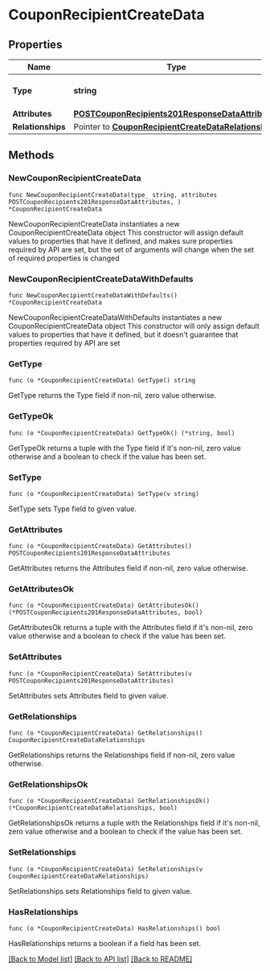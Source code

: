 # CouponRecipientCreateData

## Properties

Name | Type | Description | Notes
------------ | ------------- | ------------- | -------------
**Type** | **string** | The resource&#39;s type | [default to "coupon_recipients"]
**Attributes** | [**POSTCouponRecipients201ResponseDataAttributes**](POSTCouponRecipients201ResponseDataAttributes.md) |  | 
**Relationships** | Pointer to [**CouponRecipientCreateDataRelationships**](CouponRecipientCreateDataRelationships.md) |  | [optional] 

## Methods

### NewCouponRecipientCreateData

`func NewCouponRecipientCreateData(type_ string, attributes POSTCouponRecipients201ResponseDataAttributes, ) *CouponRecipientCreateData`

NewCouponRecipientCreateData instantiates a new CouponRecipientCreateData object
This constructor will assign default values to properties that have it defined,
and makes sure properties required by API are set, but the set of arguments
will change when the set of required properties is changed

### NewCouponRecipientCreateDataWithDefaults

`func NewCouponRecipientCreateDataWithDefaults() *CouponRecipientCreateData`

NewCouponRecipientCreateDataWithDefaults instantiates a new CouponRecipientCreateData object
This constructor will only assign default values to properties that have it defined,
but it doesn't guarantee that properties required by API are set

### GetType

`func (o *CouponRecipientCreateData) GetType() string`

GetType returns the Type field if non-nil, zero value otherwise.

### GetTypeOk

`func (o *CouponRecipientCreateData) GetTypeOk() (*string, bool)`

GetTypeOk returns a tuple with the Type field if it's non-nil, zero value otherwise
and a boolean to check if the value has been set.

### SetType

`func (o *CouponRecipientCreateData) SetType(v string)`

SetType sets Type field to given value.


### GetAttributes

`func (o *CouponRecipientCreateData) GetAttributes() POSTCouponRecipients201ResponseDataAttributes`

GetAttributes returns the Attributes field if non-nil, zero value otherwise.

### GetAttributesOk

`func (o *CouponRecipientCreateData) GetAttributesOk() (*POSTCouponRecipients201ResponseDataAttributes, bool)`

GetAttributesOk returns a tuple with the Attributes field if it's non-nil, zero value otherwise
and a boolean to check if the value has been set.

### SetAttributes

`func (o *CouponRecipientCreateData) SetAttributes(v POSTCouponRecipients201ResponseDataAttributes)`

SetAttributes sets Attributes field to given value.


### GetRelationships

`func (o *CouponRecipientCreateData) GetRelationships() CouponRecipientCreateDataRelationships`

GetRelationships returns the Relationships field if non-nil, zero value otherwise.

### GetRelationshipsOk

`func (o *CouponRecipientCreateData) GetRelationshipsOk() (*CouponRecipientCreateDataRelationships, bool)`

GetRelationshipsOk returns a tuple with the Relationships field if it's non-nil, zero value otherwise
and a boolean to check if the value has been set.

### SetRelationships

`func (o *CouponRecipientCreateData) SetRelationships(v CouponRecipientCreateDataRelationships)`

SetRelationships sets Relationships field to given value.

### HasRelationships

`func (o *CouponRecipientCreateData) HasRelationships() bool`

HasRelationships returns a boolean if a field has been set.


[[Back to Model list]](../README.md#documentation-for-models) [[Back to API list]](../README.md#documentation-for-api-endpoints) [[Back to README]](../README.md)


